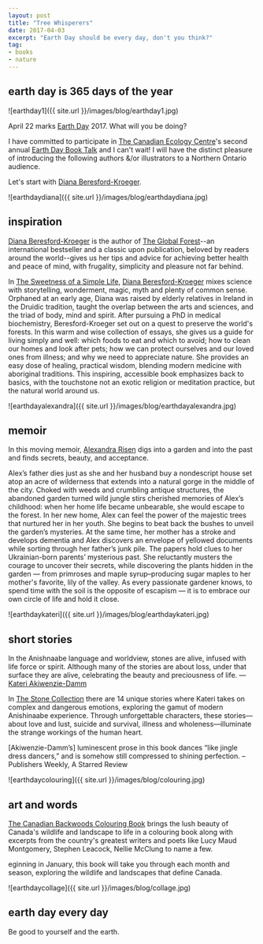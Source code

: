 ```yaml
---
layout: post
title: "Tree Whisperers"
date: 2017-04-03    
excerpt: "Earth Day should be every day, don't you think?"
tag:
- books
- nature
---
```


## earth day is 365 days of the year

![earthday1]({{ site.url }}/images/blog/earthday1.jpg)

April 22 marks [Earth Day](https://earthday.ca/) 2017. What will you be doing?

I have committed to participate in [The Canadian Ecology Centre](http://www.canadianecology.ca/)'s second annual [Earth Day Book Talk](http://www.canadianecology.ca/earth-day-book-talk/) and I can't wait!   I will have the distinct pleasure of introducing the following authors &/or illustrators to a Northern Ontario audience.

Let's start with [Diana Beresford-Kroeger](http://calloftheforest.ca/).

![earthdaydiana]({{ site.url }}/images/blog/earthdaydiana.jpg)

## inspiration

 [Diana Beresford-Kroeger](http://calloftheforest.ca/) is the author of [The Global Forest](https://www.amazon.ca/Global-Forest-Forty-Ways-Trees/dp/B008PGOG2E)--an international bestseller and a classic upon publication, beloved by readers around the world--gives us her tips and advice for achieving better health and peace of mind, with frugality, simplicity and pleasure not far behind.      

In [The Sweetness of a Simple Life](https://www.amazon.ca/Sweetness-Simple-Life-Healthier-Happier/dp/0345812956),  [Diana Beresford-Kroeger](http://calloftheforest.ca/) mixes science with storytelling, wonderment, magic, myth and plenty of common sense. Orphaned at an early age, Diana was raised by elderly relatives in Ireland in the Druidic tradition, taught the overlap between the arts and sciences, and the triad of body, mind and spirit. After pursuing a PhD in medical biochemistry, Beresford-Kroeger set out on a quest to preserve the world's forests. In this warm and wise collection of essays, she gives us a guide for living simply and well: which foods to eat and which to avoid; how to clean our homes and look after pets; how we can protect ourselves and our loved ones from illness; and why we need to appreciate nature. She provides an easy dose of healing, practical wisdom, blending modern medicine with aboriginal traditions. This inspiring, accessible book emphasizes back to basics, with the touchstone not an exotic religion or meditation practice, but the natural world around us.

![earthdayalexandra]({{ site.url }}/images/blog/earthdayalexandra.jpg)

## memoir

In this moving memoir, [Alexandra Risen](http://alexandrarisen.com/) digs into a garden and into the past and finds secrets, beauty, and acceptance.

Alex’s father dies just as she and her husband buy a nondescript house set atop an acre of wilderness that extends into a natural gorge in the middle of the city. Choked with weeds and crumbling antique structures, the abandoned garden turned wild jungle stirs cherished memories of Alex’s childhood: when her home life became unbearable, she would escape to the forest. In her new home, Alex can feel the power of the majestic trees that nurtured her in her youth.  She begins to beat back the bushes to unveil the garden’s mysteries. At the same time, her mother has a stroke and develops dementia and Alex discovers an envelope of yellowed documents while sorting through her father’s junk pile. The papers hold clues to her Ukrainian-born parents’ mysterious past. She reluctantly musters the courage to uncover their secrets, while discovering the plants hidden in the garden — from primroses and maple syrup–producing sugar maples to her mother's favorite, lily of the valley. As every passionate gardener knows, to spend time with the soil is the opposite of escapism — it is to embrace our own circle of life and hold it close.  

![earthdaykateri]({{ site.url }}/images/blog/earthdaykateri.jpg)

## short stories

In the Anishnaabe language and worldview, stones are alive, infused with life force or spirit. Although many of the stories are about loss, under that surface they are alive, celebrating the beauty and preciousness of life. — [Kateri Akiwenzie-Damm](https://kegedonce.com/kateri-akiwenzie-damm.html)

In [The Stone Collection](http://www.portageandmainpress.com/product/the-stone-collection/) there are 14 unique stories where Kateri takes on complex and dangerous emotions, exploring the gamut of modern Anishinaabe experience. Through unforgettable characters, these stories—about love and lust, suicide and survival, illness and wholeness—illuminate the strange workings of the human heart.

[Akiwenzie-Damm’s] luminescent prose in this book dances “like jingle dress dancers,” and is somehow still compressed to shining perfection.
–Publishers Weekly, A Starred Review

![earthdaycolouring]({{ site.url }}/images/blog/colouring.jpg)

## art and words

[The Canadian Backwoods Colouring Book](https://www.amazon.ca/Canadian-Backwoods-Colouring-Book/dp/0385689799) brings the lush beauty of Canada's wildlife and landscape to life in a colouring book along with excerpts from the country's greatest writers and poets like Lucy Maud Montgomery, Stephen Leacock, Nellie McClung to name a few.

eginning in January, this book will take you through each month and season, exploring the wildlife and landscapes that define Canada.

![earthdaycollage]({{ site.url }}/images/blog/collage.jpg)

## earth day every day

Be good to yourself and the earth. 
